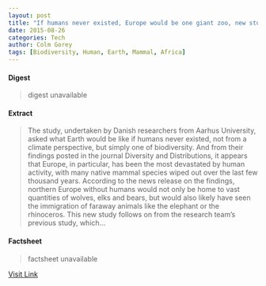 ```yaml
---
layout: post
title: "If humans never existed, Europe would be one giant zoo, new study shows"
date: 2015-08-26
categories: Tech
author: Colm Gorey
tags: [Biodiversity, Human, Earth, Mammal, Africa]
---
```



#### Digest
>digest unavailable

#### Extract
>The study, undertaken by Danish researchers from Aarhus University, asked what Earth would be like if humans never existed, not from a climate perspective, but simply one of biodiversity. And from their findings posted in the journal Diversity and Distributions, it appears that Europe, in particular, has been the most devastated by human activity, with many native mammal species wiped out over the last few thousand years. According to the news release on the findings, northern Europe without humans would not only be home to vast quantities of wolves, elks and bears, but would also likely have seen the immigration of faraway animals like the elephant or the rhinoceros. This new study follows on from the research team’s previous study, which...

#### Factsheet
>factsheet unavailable

[Visit Link](https://www.siliconrepublic.com/earth-science/2015/08/24/if-humans-never-existed-europe)


